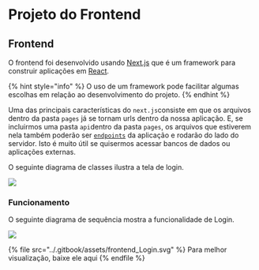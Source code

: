 # Projeto do Frontend

## Frontend

O frontend foi desenvolvido usando [Next.js](https://nextjs.org/) que é um framework para construir aplicações em [React](https://pt-br.reactjs.org/).

{% hint style="info" %}
O uso de um framework pode facilitar algumas escolhas em relação ao desenvolvimento do projeto.
{% endhint %}

Uma das principais características do `next.js`consiste em que os arquivos dentro da pasta `pages` já se tornam urls dentro da nossa aplicação. E, se incluirmos uma pasta `api`dentro da pasta `pages`, os arquivos que estiverem nela também poderão ser [`endpoints`](https://nextjs.org/docs/api-routes/introduction) da aplicação e rodarão do lado do servidor. Isto é muito útil se quisermos acessar bancos de dados ou aplicações externas.

O seguinte diagrama de classes ilustra a tela de login.

![](<../.gitbook/assets/frontend\_Login (1).svg>)



### Funcionamento

O seguinte diagrama de sequência mostra a funcionalidade de Login.&#x20;

![](../.gitbook/assets/frontend\_Login.svg)

{% file src="../.gitbook/assets/frontend_Login.svg" %}
Para melhor visualização, baixe ele aqui
{% endfile %}

##
